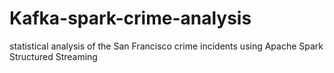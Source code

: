 # Kafka-spark-crime-analysis
statistical analysis of the San Francisco crime incidents using Apache Spark Structured Streaming
